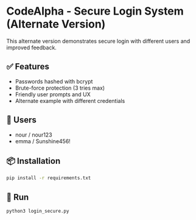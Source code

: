 # CodeAlpha - Secure Login System (Alternate Version)

This alternate version demonstrates secure login with different users and improved feedback.

## ✅ Features
- Passwords hashed with bcrypt
- Brute-force protection (3 tries max)
- Friendly user prompts and UX
- Alternate example with different credentials

## 🧪 Users
- nour / nour123
- emma / Sunshine456!

## 📦 Installation
```bash
pip install -r requirements.txt
```

## 🚀 Run
```bash
python3 login_secure.py
```
